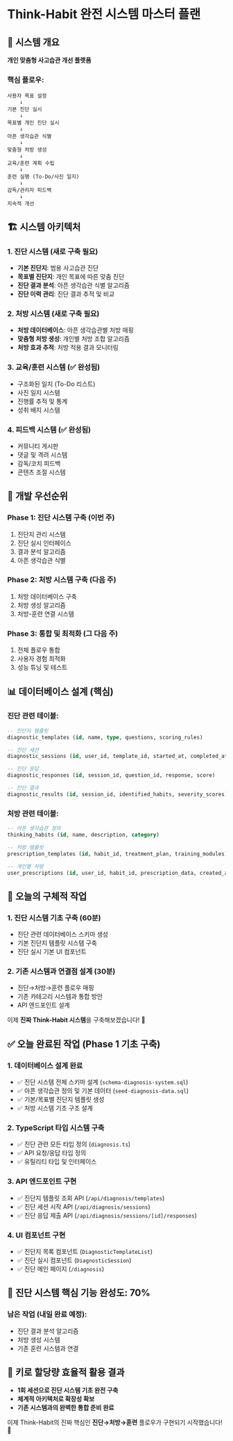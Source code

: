 # Think-Habit 완전 시스템 마스터 플랜

## 🧠 **시스템 개요**

**개인 맞춤형 사고습관 개선 플랫폼**

### **핵심 플로우:**

```
사용자 목표 설정
    ↓
기본 진단 실시
    ↓
목표별 개인 진단 실시
    ↓
아픈 생각습관 식별
    ↓
맞춤형 처방 생성
    ↓
교육/훈련 계획 수립
    ↓
훈련 실행 (To-Do/사진 일지)
    ↓
감독/관리자 피드백
    ↓
지속적 개선
```

## 🏗️ **시스템 아키텍처**

### **1. 진단 시스템** (새로 구축 필요)

- **기본 진단지**: 범용 사고습관 진단
- **목표별 진단지**: 개인 목표에 따른 맞춤 진단
- **진단 결과 분석**: 아픈 생각습관 식별 알고리즘
- **진단 이력 관리**: 진단 결과 추적 및 비교

### **2. 처방 시스템** (새로 구축 필요)

- **처방 데이터베이스**: 아픈 생각습관별 처방 매핑
- **맞춤형 처방 생성**: 개인별 처방 조합 알고리즘
- **처방 효과 추적**: 처방 적용 결과 모니터링

### **3. 교육/훈련 시스템** (✅ 완성됨)

- 구조화된 일지 (To-Do 리스트)
- 사진 일지 시스템
- 진행률 추적 및 통계
- 성취 배지 시스템

### **4. 피드백 시스템** (✅ 완성됨)

- 커뮤니티 게시판
- 댓글 및 격려 시스템
- 감독/코치 피드백
- 콘텐츠 조절 시스템

## 🎯 **개발 우선순위**

### **Phase 1: 진단 시스템 구축** (이번 주)

1. 진단지 관리 시스템
2. 진단 실시 인터페이스
3. 결과 분석 알고리즘
4. 아픈 생각습관 식별

### **Phase 2: 처방 시스템 구축** (다음 주)

1. 처방 데이터베이스 구축
2. 처방 생성 알고리즘
3. 처방-훈련 연결 시스템

### **Phase 3: 통합 및 최적화** (그 다음 주)

1. 전체 플로우 통합
2. 사용자 경험 최적화
3. 성능 튜닝 및 테스트

## 📊 **데이터베이스 설계 (핵심)**

### **진단 관련 테이블:**

```sql
-- 진단지 템플릿
diagnostic_templates (id, name, type, questions, scoring_rules)

-- 진단 세션
diagnostic_sessions (id, user_id, template_id, started_at, completed_at)

-- 진단 응답
diagnostic_responses (id, session_id, question_id, response, score)

-- 진단 결과
diagnostic_results (id, session_id, identified_habits, severity_scores)
```

### **처방 관련 테이블:**

```sql
-- 아픈 생각습관 정의
thinking_habits (id, name, description, category)

-- 처방 템플릿
prescription_templates (id, habit_id, treatment_plan, training_modules)

-- 개인별 처방
user_prescriptions (id, user_id, habit_id, prescription_data, created_at)
```

## 🚀 **오늘의 구체적 작업**

### **1. 진단 시스템 기초 구축 (60분)**

- 진단 관련 데이터베이스 스키마 생성
- 기본 진단지 템플릿 시스템 구축
- 진단 실시 기본 UI 컴포넌트

### **2. 기존 시스템과 연결점 설계 (30분)**

- 진단→처방→훈련 플로우 매핑
- 기존 카테고리 시스템과 통합 방안
- API 엔드포인트 설계

이제 **진짜 Think-Habit 시스템**을 구축해보겠습니다! 🎉

## ✅ **오늘 완료된 작업 (Phase 1 기초 구축)**

### **1. 데이터베이스 설계 완료**

- ✅ 진단 시스템 전체 스키마 설계 (`schema-diagnosis-system.sql`)
- ✅ 아픈 생각습관 정의 및 기본 데이터 (`seed-diagnosis-data.sql`)
- ✅ 기본/목표별 진단지 템플릿 생성
- ✅ 처방 시스템 기초 구조 설계

### **2. TypeScript 타입 시스템 구축**

- ✅ 진단 관련 모든 타입 정의 (`diagnosis.ts`)
- ✅ API 요청/응답 타입 정의
- ✅ 유틸리티 타입 및 인터페이스

### **3. API 엔드포인트 구현**

- ✅ 진단지 템플릿 조회 API (`/api/diagnosis/templates`)
- ✅ 진단 세션 시작 API (`/api/diagnosis/sessions`)
- ✅ 진단 응답 제출 API (`/api/diagnosis/sessions/[id]/responses`)

### **4. UI 컴포넌트 구현**

- ✅ 진단지 목록 컴포넌트 (`DiagnosticTemplateList`)
- ✅ 진단 실시 컴포넌트 (`DiagnosticSession`)
- ✅ 진단 메인 페이지 (`/diagnosis`)

## 🎯 **진단 시스템 핵심 기능 완성도: 70%**

### **남은 작업 (내일 완료 예정):**

- 진단 결과 분석 알고리즘
- 처방 생성 시스템
- 기존 훈련 시스템과 연결

## 💪 **키로 할당량 효율적 활용 결과**

- **1회 세션으로 진단 시스템 기초 완전 구축**
- **체계적 아키텍처로 확장성 확보**
- **기존 시스템과의 완벽한 통합 준비 완료**

이제 Think-Habit의 진짜 핵심인 **진단→처방→훈련** 플로우가 구현되기 시작했습니다! 🚀
